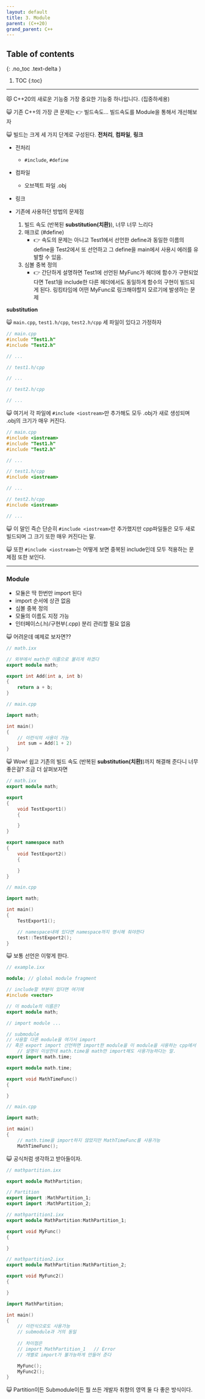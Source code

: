 ```yaml
---
layout: default
title: 3. Module
parent: (C++20)
grand_parent: C++
---
```


## Table of contents
{: .no_toc .text-delta }

1. TOC
{:toc}

---

😾 C++20의 새로운 기능중 가장 중요한 기능중 하나입니다. (집중하세용)

😺 기존 C++의 가장 큰 문제는 👉 빌드속도... 빌드속도를 Module을 통해서 개선해보자

😺 빌드는 크게 세 가지 단계로 구성된다. **전처리**, **컴파일**, **링크**

* 전처리
    - `#include`, `#define`
* 컴파일
    - 오브젝트 파일 .obj
* 링크

* 기존에 사용하던 방법의 문제점
    1. 빌드 속도 (반복된 **substitution(치환)**), 너무 너무 느리다
    2. 매크로 (#define) 
        - 👉 속도의 문제는 아니고 Test1에서 선언한 define과 동일한 이름의 define을 Test2에서 또 선언하고 그 define을 main에서 사용시 에러를 유발할 수 있음.
    3. 심볼 중복 정의 
        - 👉 간단하게 설명하면 Test1에 선언된 MyFunc가 헤더에 함수가 구현되었다면 Test1을 include한 다른 헤더에서도 동일하게 함수의 구현이 빌드되게 된다. 링킹타임에 어떤 MyFunc로 링크해야할지 모르기에 발생하는 문제

**substitution**

😺 `main.cpp`, `test1.h/cpp`, `test2.h/cpp` 세 파일이 있다고 가정하자

```cpp
// main.cpp
#include "Test1.h"
#include "Test2.h"

// ...
```

```cpp
// test1.h/cpp

// ...
```

```cpp
// test2.h/cpp

// ...
```

😺 여기서 각 파일에 `#include <iostream>`만 추가해도 모두 .obj가 새로 생성되며 .obj의 크기가 매우 커진다.

```cpp
// main.cpp
#include <iostream>
#include "Test1.h"
#include "Test2.h"

// ...
```

```cpp
// test1.h/cpp
#include <iostream>

// ...
```

```cpp
// test2.h/cpp
#include <iostream>

// ...
```

😺 이 말인 즉슨 단순히 `#include <iostream>`만 추가했지만 cpp파일들은 모두 새로빌드되며 그 크기 또한 매우 커진다는 말.

😺 또한 `#include <iostream>`는 어떻게 보면 중복된 include인데 모두 적용하는 문제점 또한 보인다.

---

### Module

- 모듈은 딱 한번만 import 된다
- import 순서에 상관 없음
- 심볼 중복 정의
- 모듈의 이름도 지정 가능
- 인터페이스(.h)/구현부(.cpp) 분리 관리할 필요 없음

😺 어려운데 예제로 보자면??

```cpp
// math.ixx

// 외부에서 math란 이름으로 불리게 하겠다
export module math;

export int Add(int a, int b)
{
	return a + b;
}
```

```cpp
// main.cpp

import math;

int main()
{
    // 이런식의 사용이 가능
    int sum = Add(1 + 2)
}
```

😺 Wow! 쉽고 기존의 빌드 속도 (반복된 **substitution(치환)**)까지 해결해 준다니 너무 좋은걸? 조금 더 살펴보자면

```cpp
// math.ixx
export module math;

export
{
	void TestExport1()
	{

	}
}

export namespace math
{
	void TestExport2()
	{

	}
}
```

```cpp
// main.cpp

import math;

int main()
{
    TestExport1();

    // namespace내에 있다면 namespace까지 명시해 줘야한다
    test::TestExport2();
}
```

😺 보통 선언은 이렇게 한다.

```cpp
// example.ixx

module; // global module fragment

// include할 부분이 있다면 여기에
#include <vector>

// 이 module의 이름은?
export module math;

// import module ...

// submodule
// 사용할 다른 module을 여기서 import
// 혹은 export import 선언하면 import한 module을 이 module을 사용하는 cpp에서 사용가능하게 만들어 줌.
    // 설명이 이상한데 math.time을 math만 import해도 사용가능하다는 말.
export import math.time;
```

```cpp
export module math.time;

export void MathTimeFunc()
{

}
```

```cpp
// main.cpp

import math;

int main()
{
    // math.time을 import하지 않았지만 MathTimeFunc를 사용가능
	MathTimeFunc();
```

😺 공식처럼 생각하고 받아들이자.

```cpp
// mathpartition.ixx

export module MathPartition;

// Partition
export import :MathPartition_1;
export import :MathPartition_2;
```

```cpp
// mathpartition1.ixx
export module MathPartition:MathPartition_1;

export void MyFunc()
{

}
```

```cpp
// mathpartition2.ixx
export module MathPartition:MathPartition_2;

export void MyFunc2()
{

}
```

```cpp
import MathPartition;

int main()
{
    // 이런식으로도 사용가능
    // submodule과 거의 동일
    
    // 차이점은
    // import MathPartition_1   // Error
    // 개별로 import가 불가능하게 만들어 준다

	MyFunc();
	MyFunc2();
}
```

😺 Partition이든 Submodule이든 뭘 쓰든 개발자 취향의 영역 둘 다 좋은 방식이다.